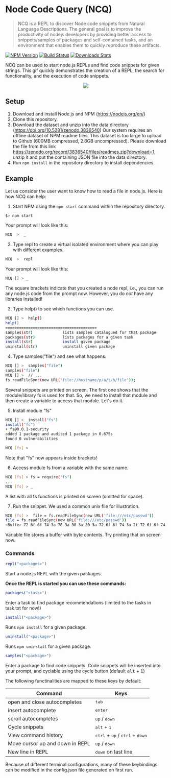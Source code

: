 
# Node Code Query (NCQ)
> NCQ is a REPL to discover Node code snippets from Natural Language Descriptions. The general goal is to improve the productivity of nodejs developers by providing better access to snippets/samples of packages and self-contained tasks, and an environment that enables them to quickly reproduce these artifacts.

[![NPM Version][npm-image]][npm-url]
[![Build Status][travis-image]][travis-url]
[![Downloads Stats][npm-downloads]][npm-url]

NCQ can be used to start node.js REPLs and find code snippets for given strings. This gif quickly demonstrates the creation of a REPL, the search for functionality, and the execution of code snippets.

<p align="center">
<img src="https://media.giphy.com/media/YpYDeyS8ZZWz3E2l1J/giphy.gif">
</p>

<!--[Here](https://1drv.ms/v/s!AoG_FqzVTCCZj0TSWAbXMwvzJ_0Z) is a demonstration of a very rough idea of ​​the project.-->

## Setup

1. Download and install Node.js and NPM (https://nodejs.org/en/)
2. Clone this repository.
3. Download the dataset and unzip into the data directory (https://doi.org/10.5281/zenodo.3836540) Our system requires an offline dataset of NPM readme files. This dataset is too large to upload to Github (600MB compressed, 2.6GB uncompressed). Please download the file from this link https://zenodo.org/record/3836540/files/readmes.zip?download=1, unzip it and put the containing JSON file into the data directory.
4. Run `npm install` in the repository directory to install dependencies.

## Example

Let us consider the user want to know how to read a file in node.js. Here is how NCQ can help:

1. Start NPM using the `npm start` command within the repository directory. 

```sh
$> npm start
```
Your prompt will look like this:

```sh
NCQ  >  _
```

2. Type repl to create a virtual isolated environment where you can play with different examples.

```sh
NCQ  >  repl
```

Your prompt will look like this:

```sh
NCQ [] > _
```

The square brackets indicate that you created a node repl, i.e., you can run any node.js code from the prompt now. However, you do *not* have any libraries installed!

3. Type help() to see which functions you can use.

```sh
NCQ [] >  help() 
help()
========================================
samples(str)             lists samples catalogued for that package
packages(str)            lists packages for a given task
install(str)             install given package
uninstall(str)           uninstall given package
```

4. Type samples("file") and see what happens.

```sh
NCQ [] >  samples("file")
samples("file")
NCQ [] >  // ...
fs.readFileSync(new URL('file://hostname/p/a/t/h/file'));
```
Several snippets are printed on screen. The first one shows that the module/library fs is used for that. So, we need to install that module and then create a variable to access that module. Let's do it.

5. Install module "fs"

```sh
NCQ [] >  install("fs") 
install("fs")
+ fs@0.0.1-security
added 1 package and audited 1 package in 0.675s
found 0 vulnerabilities

NCQ [fs] > 
```

Note that "fs" now appears inside brackets!

6. Access module fs from a variable with the same name.

```sh
NCQ [fs] > fs = require("fs")
...
NCQ [fs] > _
```
A list with all fs functions is printed on screen (omitted for space).

7. Run the snippet. We used a common unix file for illustration.

```sh
NCQ [fs] >  file = fs.readFileSync(new URL('file:///etc/passwd')) 
file = fs.readFileSync(new URL('file:///etc/passwd'))
<Buffer 72 6f 6f 74 3a 78 3a 30 3a 30 3a 72 6f 6f 74 3a 2f 72 6f 6f 74 3a 2f 62 69 6e 2f 62 61 73 68 0a 64 61 65 6d 6f 6e 3a 78 3a 31 3a 31 3a 64 61 65 6d 6f ... 3250 more bytes>
```
Variable file stores a buffer with byte contents. Try printing that on screen now.


### Commands

```js
repl("<packages>")
```
Start a node.js REPL with the given packages.

**Once the REPL is started you can use these commands:**

```js
packages("<task>")
```
Enter a task to find package recommendations (limited to the tasks in task.txt for now!)

```js
install("<package>")
```
Runs `npm install` for a given package.

```js
uninstall("<package>")
```
Runs `npm uninstall` for a given package.

```js
samples("<package>")
```
Enter a package to find code snippets. Code snippets will be inserted into your prompt, and cyclable using the cycle button (default <kbd>alt</kbd> + <kbd>1</kbd>)

The following functinalities are mapped to these keys by default:


| **Command**     |    **Keys**  |
|-|-|
| open and close autocompletes | <kbd>tab</kbd> |
| insert autocomplete | <kbd>enter</kbd> |
| scroll autocompletes | <kbd>up</kbd> / <kbd>down</kbd> |
| Cycle snippets | <kbd>alt</kbd> + <kbd>1</kbd> |
| View command history | <kbd>ctrl</kbd> + <kbd>up</kbd> / <kbd>ctrl</kbd> + <kbd>down</kbd> |
| Move cursor up and down in REPL | <kbd>up</kbd> / <kbd>down</kbd> |
| New line in REPL | <kbd>down</kbd> on last line |

Because of different terminal configurations, many of these keybindings can be modified in the config.json file generated on first run.


<!--
## Testing

To run tests, install DevDependencies:

```
npm install --only=dev
```

Then use:

```
npm test
```

You can see test coverage using:

```
npm run coverage
```

We use mocha, nyc and sinon for testing.

-->

<!--
_For more examples and usage, please refer to the [Wiki][wiki]._
-->

<!-- ## Development setup


## Release History

* 0.2.1
    * CHANGE: Update docs (module code remains unchanged)
* 0.2.0
    * CHANGE: Remove `setDefaultXYZ()`
    * ADD: Add `init()`


## Meta

Your Name – [@YourTwitter](https://twitter.com/dbader_org) – YourEmail@example.com

Distributed under the XYZ license. See ``LICENSE`` for more information.

[https://github.com/yourname/github-link](https://github.com/dbader/)


## Contributing

1. Fork it (<https://github.com/yourname/yourproject/fork>)
2. Create your feature branch (`git checkout -b feature/fooBar`)
3. Commit your changes (`git commit -am 'Add some fooBar'`)
4. Push to the branch (`git push origin feature/fooBar`)
5. Create a new Pull Request -->

<!-- Markdown link & img dfn's -->
[npm-image]: https://img.shields.io/npm/v/datadog-metrics.svg?style=flat-square
[npm-url]: https://npmjs.org/package/datadog-metrics
[npm-downloads]: https://img.shields.io/npm/dm/datadog-metrics.svg?style=flat-square
[travis-image]: https://img.shields.io/travis/dbader/node-datadog-metrics/master.svg?style=flat-square
[travis-url]: https://travis-ci.org/dbader/node-datadog-metrics
[wiki]: https://github.com/yourname/yourproject/wiki
